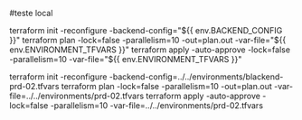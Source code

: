 #teste local

terraform init -reconfigure -backend-config="${{ env.BACKEND_CONFIG }}"
terraform plan -lock=false -parallelism=10 -out=plan.out -var-file="${{ env.ENVIRONMENT_TFVARS }}"
terraform apply -auto-approve -lock=false -parallelism=10  -var-file="${{ env.ENVIRONMENT_TFVARS }}"

terraform init -reconfigure -backend-config=../../environments/blackend-prd-02.tfvars
terraform plan -lock=false -parallelism=10 -out=plan.out -var-file=../../environments/prd-02.tfvars
terraform apply -auto-approve -lock=false -parallelism=10  -var-file=../../environments/prd-02.tfvars

